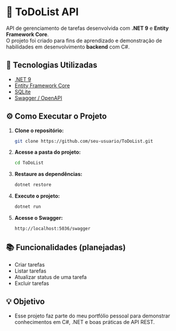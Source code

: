 ﻿# 📝 ToDoList API

API de gerenciamento de tarefas desenvolvida com **.NET 9** e **Entity Framework Core**.  
O projeto foi criado para fins de aprendizado e demonstração de habilidades em desenvolvimento **backend** com C#.

## 🚀 Tecnologias Utilizadas

* [.NET 9](https://dotnet.microsoft.com/)
* [Entity Framework Core](https://learn.microsoft.com/ef/)
* [SQLite](https://www.sqlite.org/)
* [Swagger / OpenAPI](https://swagger.io/)

## ⚙️ Como Executar o Projeto

1. **Clone o repositório:**
   ```bash
   git clone https://github.com/seu-usuario/ToDoList.git
2. **Acesse a pasta do projeto:**
	```bash
	cd ToDoList
3. **Restaure as dependências:**
	```bash
	dotnet restore
4. **Execute o projeto:**
	```bash
	dotnet run
5. **Acesse o Swagger:**
	```bash
	http://localhost:5036/swagger
## 📚 Funcionalidades (planejadas)
* Criar tarefas
* Listar tarefas
* Atualizar status de uma tarefa
* Excluir tarefas

## 💡 Objetivo
* Esse projeto faz parte do meu portfólio pessoal para demonstrar conhecimentos em C#, .NET e boas práticas de API REST.
